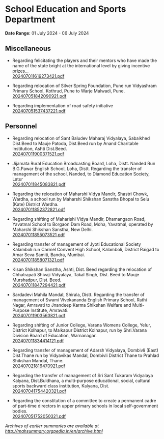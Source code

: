 # School Education and Sports Department

**Date Range**: 01 July 2024 - 06 July 2024


## Miscellaneous
- Regarding felicitating the players and their mentors who have made the name of the state bright at the international level by giving incentive prizes...\
  [202407011619273421.pdf](https://gr.maharashtra.gov.in/Site/Upload/Government%20Resolutions/English/202407011619273421.pdf)

- Regarding relocation of Silver Spring Foundation, Pune run Vidyashram Primary School, Kothrud, Pune to Warje Malwadi, Pune.\
  [202407051842090921.pdf](https://gr.maharashtra.gov.in/Site/Upload/Government%20Resolutions/English/202407051842090921.pdf)

- Regarding implementation of road safety initiative\
  [202407051537437221.pdf](https://gr.maharashtra.gov.in/Site/Upload/Government%20Resolutions/English/202407051537437221.pdf)

## Personnel
- Regarding relocation of Sant Baludev Maharaj Vidyalaya, Sabalkhed Dist.Beed to Mauje Patoda, Dist.Beed run by Anand Charitable Institution, Ashti Dist.Beed.\
  [202407011900371521.pdf](https://gr.maharashtra.gov.in/Site/Upload/Government%20Resolutions/English/202407011900371521.pdf)

- Jijamata Rural Education Broadcasting Board, Loha, Distt. Nanded Run B.G.Pawar English School, Loha, Distt. Regarding the transfer of management of the school, Nanded, to Diamond Education Society, Latur\
  [202407011845083821.pdf](https://gr.maharashtra.gov.in/Site/Upload/Government%20Resolutions/English/202407011845083821.pdf)

- Regarding the relocation of Maharshi Vidya Mandir, Shastri Chowk, Wardha, a school run by Maharshi Shikshan Sanstha Bhopal to Selu (Kate) District Wardha.\
  [202407011852372821.pdf](https://gr.maharashtra.gov.in/Site/Upload/Government%20Resolutions/English/202407011852372821.pdf)

- Regarding shifting of Maharishi Vidya Mandir, Dhamangaon Road, Yavatmal School to Borgaon Dam Road, Moha, Yavatmal, operated by Maharshi Shikshan Sanstha, New Delhi.\
  [202407011855073521.pdf](https://gr.maharashtra.gov.in/Site/Upload/Government%20Resolutions/English/202407011855073521.pdf)

- Regarding transfer of management of Jyoti Educational Society Kalamboli run Carmel Convent High School, Kalamboli, District Raigad to Amar Seva Samiti, Bandra, Mumbai.\
  [202407011858071321.pdf](https://gr.maharashtra.gov.in/Site/Upload/Government%20Resolutions/English/202407011858071321.pdf)

- Kisan Shikshan Sanstha, Ashti, Dist. Beed regarding the relocation of Chhatrapati Shivaji Vidyalaya, Takal Singh, Dist. Beed to Mauje Murshadpur, Dist. Beed.\
  [202407011847294421.pdf](https://gr.maharashtra.gov.in/Site/Upload/Government%20Resolutions/English/202407011847294421.pdf)

- Sardadevi Mahila Mandal, Shirala, Distt. Regarding the transfer of management of Swami Vivekananda English Primary School, Rathi Nagar, Amravati to Jnandeep Karma Shikshan Welfare and Multi-Purpose Institute, Amravati.\
  [202407011903563821.pdf](https://gr.maharashtra.gov.in/Site/Upload/Government%20Resolutions/English/202407011903563821.pdf)

- Regarding shifting of Junior College, Varana Womens College, Yelur, District Kolhapur, to Malkapur District Kolhapur, run by Shri.Varana Division Board of Education, Warnanagar.\
  [202407011834414121.pdf](https://gr.maharashtra.gov.in/Site/Upload/Government%20Resolutions/English/202407011834414121.pdf)

- Regarding transfer of management of Adarsh Vidyalaya, Dombivli (East) Dist.Thane run by Vidyavikas Mandal, Dombivli District Thane to Prahlad Shikshan Mandal, Thane.\
  [202407021816470921.pdf](https://gr.maharashtra.gov.in/Site/Upload/Government%20Resolutions/English/202407021816470921.pdf)

- Regarding the transfer of management of Sri Sant Tukaram Vidyalaya Kalyana, Dist.Buldhana, a multi-purpose educational, social, cultural sports backward class institution, Kalyana, Dist.\
  [202407041754420321.pdf](https://gr.maharashtra.gov.in/Site/Upload/Government%20Resolutions/English/202407041754420321...pdf)

- Regarding the constitution of a committee to create a permanent cadre of part-time directors in upper primary schools in local self-government bodies.\
  [202407051752050321.pdf](https://gr.maharashtra.gov.in/Site/Upload/Government%20Resolutions/English/202407051752050321.pdf)


*Archives of earlier summaries are available at http://mahsummary.orgpedia.in/en/archive.html*
